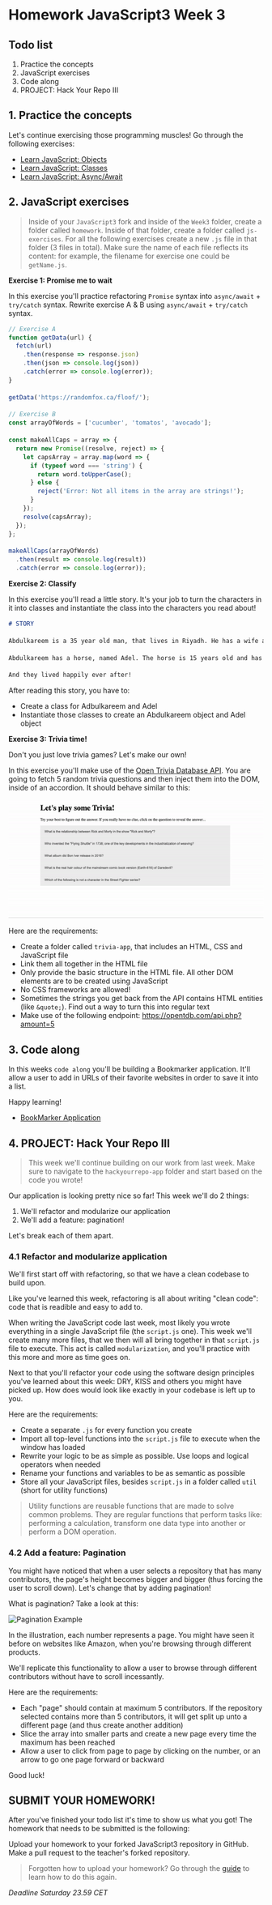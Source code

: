 # Homework JavaScript3 Week 3

## **Todo list**

1. Practice the concepts
2. JavaScript exercises
3. Code along
4. PROJECT: Hack Your Repo III

## **1. Practice the concepts**

Let's continue exercising those programming muscles! Go through the following exercises:

- [Learn JavaScript: Objects](https://www.codecademy.com/learn/introduction-to-javascript/modules/learn-javascript-objects)
- [Learn JavaScript: Classes](https://www.codecademy.com/learn/introduction-to-javascript/modules/learn-javascript-classes)
- [Learn JavaScript: Async/Await](https://www.codecademy.com/learn/introduction-to-javascript/modules/asynch-js)

## **2. JavaScript exercises**

> Inside of your `JavaScript3` fork and inside of the `Week3` folder, create a folder called `homework`. Inside of that folder, create a folder called `js-exercises`. For all the following exercises create a new `.js` file in that folder (3 files in total). Make sure the name of each file reflects its content: for example, the filename for exercise one could be `getName.js`.

**Exercise 1: Promise me to wait**

In this exercise you'll practice refactoring `Promise` syntax into `async/await` + `try/catch` syntax. Rewrite exercise A & B using `async/await` + `try/catch` syntax.

```js
// Exercise A
function getData(url) {
  fetch(url)
    .then(response => response.json)
    .then(json => console.log(json))
    .catch(error => console.log(error));
}

getData('https://randomfox.ca/floof/');

// Exercise B
const arrayOfWords = ['cucumber', 'tomatos', 'avocado'];

const makeAllCaps = array => {
  return new Promise((resolve, reject) => {
    let capsArray = array.map(word => {
      if (typeof word === 'string') {
        return word.toUpperCase();
      } else {
        reject('Error: Not all items in the array are strings!');
      }
    });
    resolve(capsArray);
  });
};

makeAllCaps(arrayOfWords)
  .then(result => console.log(result))
  .catch(error => console.log(error));
```

**Exercise 2: Classify**

In this exercise you'll read a little story. It's your job to turn the characters in it into classes and instantiate the class into the characters you read about!

```md
# STORY

Abdulkareem is a 35 year old man, that lives in Riyadh. He has a wife and 3 children. As a day job he's a construction worker, that makes houses. He likes to eat dates and smoke water pipe.

Abdulkareem has a horse, named Adel. The horse is 15 years old and has the color brown. Usually the horse eats grass or helps transport materials for Abdulkareem.

And they lived happily ever after!
```

After reading this story, you have to:

- Create a class for Adbulkareem and Adel
- Instantiate those classes to create an Abdulkareem object and Adel object

**Exercise 3: Trivia time!**

Don't you just love trivia games? Let's make our own!

In this exercise you'll make use of the [Open Trivia Database API](https://opentdb.com/). You are going to fetch 5 random trivia questions and then inject them into the DOM, inside of an accordion. It should behave similar to this:

![Trivia App](./../assets/trivia-app.gif)

Here are the requirements:

- Create a folder called `trivia-app`, that includes an HTML, CSS and JavaScript file
- Link them all together in the HTML file
- Only provide the basic structure in the HTML file. All other DOM elements are to be created using JavaScript
- No CSS frameworks are allowed!
- Sometimes the strings you get back from the API contains HTML entities (like `&quote;`). Find out a way to turn this into regular text
- Make use of the following endpoint: https://opentdb.com/api.php?amount=5

## **3. Code along**

In this weeks `code along` you'll be building a Bookmarker application. It'll allow a user to add in URLs of their favorite websites in order to save it into a list.

Happy learning!

- [BookMarker Application](https://www.youtube.com/watch?v=32qhBZacCNc)

## **4. PROJECT: Hack Your Repo III**

> This week we'll continue building on our work from last week. Make sure to navigate to the `hackyourrepo-app` folder and start based on the code you wrote!

Our application is looking pretty nice so far! This week we'll do 2 things:

1. We'll refactor and modularize our application
2. We'll add a feature: pagination!

Let's break each of them apart.

### 4.1 Refactor and modularize application

We'll first start off with refactoring, so that we have a clean codebase to build upon.

Like you've learned this week, refactoring is all about writing "clean code": code that is readible and easy to add to.

When writing the JavaScript code last week, most likely you wrote everything in a single JavaScript file (the `script.js` one). This week we'll create many more files, that we then will all bring together in that `script.js` file to execute. This act is called `modularization`, and you'll practice with this more and more as time goes on.

Next to that you'll refactor your code using the software design principles you've learned about this week: DRY, KISS and others you might have picked up. How does would look like exactly in your codebase is left up to you.

Here are the requirements:

- Create a separate `.js` for every function you create
- Import all top-level functions into the `script.js` file to execute when the window has loaded
- Rewrite your logic to be as simple as possible. Use loops and logical operators when needed
- Rename your functions and variables to be as semantic as possible
- Store all your JavaScript files, besides `script.js` in a folder called `util` (short for utility functions)

> Utility functions are reusable functions that are made to solve common problems. They are regular functions that perform tasks like: performing a calculation, transform one data type into another or perform a DOM operation.

### 4.2 Add a feature: Pagination

You might have noticed that when a user selects a repository that has many contributors, the page's height becomes bigger and bigger (thus forcing the user to scroll down). Let's change that by adding pagination!

What is pagination? Take a look at this:

![Pagination Example](https://lorisleiva.com/assets/img/pagination_1.1785fc69.png)

In the illustration, each number represents a page. You might have seen it before on websites like Amazon, when you're browsing through different products.

We'll replicate this functionality to allow a user to browse through different contributors without have to scroll incessantly.

Here are the requirements:

- Each "page" should contain at maximum 5 contributors. If the repository selected contains more than 5 contributors, it will get split up unto a different page (and thus create another addition)
- Slice the array into smaller parts and create a new page every time the maximum has been reached
- Allow a user to click from page to page by clicking on the number, or an arrow to go one page forward or backward

Good luck!

## **SUBMIT YOUR HOMEWORK!**

After you've finished your todo list it's time to show us what you got! The homework that needs to be submitted is the following:

Upload your homework to your forked JavaScript3 repository in GitHub. Make a pull request to the teacher's forked repository.

> Forgotten how to upload your homework? Go through the [guide](../hand-in-homework-guide.md) to learn how to do this again.

_Deadline Saturday 23.59 CET_
